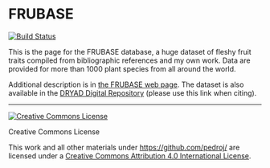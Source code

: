 FRUBASE
=======
[![Build Status](https://travis-ci.org/pedroj/FRUBASE.svg?branch=master)](https://travis-ci.org/pedroj/FRUBASE)

This is the page for the FRUBASE database, a huge dataset of fleshy fruit traits compiled from bibliographic references and my own work. Data are provided for more than 1000 plant species from all around the world.

Additional description is in [the FRUBASE web page](http://pedroj.github.com/FRUBASE/). The dataset is also available in the [DRYAD Digital Repository](http://dx.doi.org/10.5061/dryad.9tb73) (please use this link when citing).

----------------
<a rel="license" href="http://creativecommons.org/licenses/by/4.0/"><img alt="Creative Commons License" style="border-width:0" src="https://i.creativecommons.org/l/by/4.0/88x31.png" /></a>

Creative Commons License  

This work and all other materials under https://github.com/pedroj/ are licensed under a [Creative Commons Attribution 4.0 International License](https://creativecommons.org/licenses/by/4.0/legalcode).
